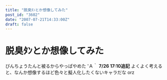 ```yaml
---
title: "脱臭ﾀﾝとか想像してみた"
post_id: "3602"
date: "2007-07-21T14:33:00Z"
draft: false
---
```


# 脱臭ﾀﾝとか想像してみた

びんちょうたんと被るからやっぱやめた 'Ａ｀ **7/26 17:10追記** よくよく考えると、なんか想像するほど色々と擬人化したくないキャラだな orz
